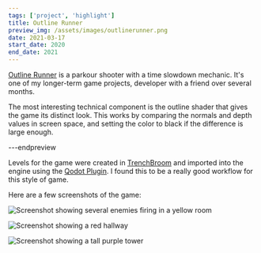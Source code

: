 ```yaml
---
tags: ['project', 'highlight']
title: Outline Runner
preview_img: /assets/images/outlinerunner.png
date: 2021-03-17
start_date: 2020
end_date: 2021
---
```

[Outline Runner](https://ect.itch.io/outline-runner) is a parkour shooter with a time slowdown mechanic.
It's one of my longer-term game projects, developer with a friend over several months.

The most interesting technical component is the outline shader that gives the game its distinct look.
This works by comparing the normals and depth values in screen space,
and setting the color to black if the difference is large enough.

---endpreview

Levels for the game were created in [TrenchBroom](https://trenchbroom.github.io/)
and imported into the engine using the [Qodot Plugin](https://github.com/QodotPlugin/qodot-plugin).
I found this to be a really good workflow for this style of game.

Here are a few screenshots of the game:

![Screenshot showing several enemies firing in a yellow room](/assets/images/projects/outlinerunner/screenshot1.png)

![Screenshot showing a red hallway](/assets/images/projects/outlinerunner/screenshot2.png)

![Screenshot showing a tall purple tower](/assets/images/projects/outlinerunner/screenshot3.png)
